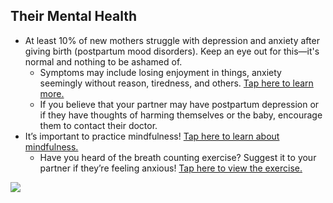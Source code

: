 ## Their Mental Health
- At least 10% of new mothers struggle with depression and anxiety after giving birth (postpartum mood disorders). Keep an eye out for this—it's normal and nothing to be ashamed of.
    - Symptoms may include losing enjoyment in things, anxiety seemingly without reason, tiredness, and others. [Tap here to learn more.](?tab=modules&module=mental-health/Postpartum-mood-screening.md)
    - If you believe that your partner may have postpartum depression or if they have thoughts of harming themselves or the baby, encourage them to contact their doctor.
- It’s important to practice mindfulness! [Tap here to learn about mindfulness.](?tab=modules&module=mindfulness/Mindfulness.md)
    - Have you heard of the breath counting exercise? Suggest it to your partner if they’re feeling anxious! [Tap here to view the exercise.](?tab=modules&module=mindfulness/Breath-Counting-Breathing-Exercise.md)

![](/markdown/weeks/images/mental_health_week1.jpg)
